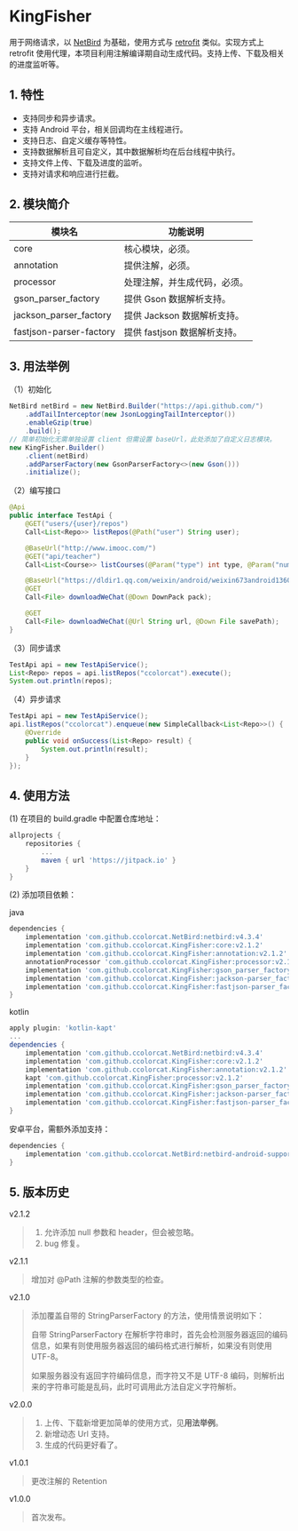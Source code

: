 # KingFisher

用于网络请求，以 [NetBird](https://github.com/ccolorcat/NetBird) 为基础，使用方式与 [retrofit](https://github.com/square/retrofit) 类似。实现方式上 retrofit 使用代理，本项目利用注解编译期自动生成代码。支持上传、下载及相关的进度监听等。

## 1. 特性

* 支持同步和异步请求。
* 支持 Android 平台，相关回调均在主线程进行。
* 支持日志、自定义缓存等特性。
* 支持数据解析且可自定义，其中数据解析均在后台线程中执行。
* 支持文件上传、下载及进度的监听。
* 支持对请求和响应进行拦截。

## 2. 模块简介

| 模块名                  | 功能说明                     |
| ----------------------- | ---------------------------- |
| core                    | 核心模块，必须。             |
| annotation              | 提供注解，必须。             |
| processor               | 处理注解，并生成代码，必须。 |
| gson_parser_factory     | 提供 Gson 数据解析支持。     |
| jackson_parser_factory  | 提供 Jackson 数据解析支持。  |
| fastjson-parser-factory | 提供 fastjson 数据解析支持。 |

## 3. 用法举例

（1）初始化

```java
NetBird netBird = new NetBird.Builder("https://api.github.com/")
    .addTailInterceptor(new JsonLoggingTailInterceptor())
    .enableGzip(true)
    .build();
// 简单初始化无需单独设置 client 但需设置 baseUrl，此处添加了自定义日志模块。
new KingFisher.Builder()
    .client(netBird)
    .addParserFactory(new GsonParserFactory<>(new Gson()))
    .initialize();
```

（2）编写接口

```java
@Api
public interface TestApi {
    @GET("users/{user}/repos")
    Call<List<Repo>> listRepos(@Path("user") String user);

    @BaseUrl("http://www.imooc.com/")
    @GET("api/teacher")
    Call<List<Course>> listCourses(@Param("type") int type, @Param("num") int num);

    @BaseUrl("https://dldir1.qq.com/weixin/android/weixin673android1360.apk")
    @GET
    Call<File> downloadWeChat(@Down DownPack pack);

    @GET
    Call<File> downloadWeChat(@Url String url, @Down File savePath);
}
```

（3）同步请求

```java
TestApi api = new TestApiService();
List<Repo> repos = api.listRepos("ccolorcat").execute();
System.out.println(repos);
```

（4）异步请求

```java
TestApi api = new TestApiService();
api.listRepos("ccolorcat").enqueue(new SimpleCallback<List<Repo>>() {
    @Override
    public void onSuccess(List<Repo> result) {
        System.out.println(result);
    }
});
```

## 4. 使用方法

(1) 在项目的 build.gradle 中配置仓库地址：

```groovy
allprojects {
    repositories {
        ...
        maven { url 'https://jitpack.io' }
    }
}
```

(2) 添加项目依赖：

java

```groovy
dependencies {
    implementation 'com.github.ccolorcat.NetBird:netbird:v4.3.4'
    implementation 'com.github.ccolorcat.KingFisher:core:v2.1.2'
    implementation 'com.github.ccolorcat.KingFisher:annotation:v2.1.2'
    annotationProcessor 'com.github.ccolorcat.KingFisher:processor:v2.1.2'
    implementation 'com.github.ccolorcat.KingFisher:gson_parser_factory:v2.1.2'
    implementation 'com.github.ccolorcat.KingFisher:jackson-parser_factory:v2.1.2'
    implementation 'com.github.ccolorcat.KingFisher:fastjson-parser_factory:v2.1.2'
}
```

kotlin

```groovy
apply plugin: 'kotlin-kapt'
...
dependencies {
    implementation 'com.github.ccolorcat.NetBird:netbird:v4.3.4'
    implementation 'com.github.ccolorcat.KingFisher:core:v2.1.2'
    implementation 'com.github.ccolorcat.KingFisher:annotation:v2.1.2'
    kapt 'com.github.ccolorcat.KingFisher:processor:v2.1.2'
    implementation 'com.github.ccolorcat.KingFisher:gson_parser_factory:v2.1.2'
    implementation 'com.github.ccolorcat.KingFisher:jackson-parser_factory:v2.1.2'
    implementation 'com.github.ccolorcat.KingFisher:fastjson-parser_factory:v2.1.2'
}
```

安卓平台，需额外添加支持：

```groovy
dependencies {
    implementation 'com.github.ccolorcat.NetBird:netbird-android-support:v4.3.4'
}
```

## 5. 版本历史

v2.1.2

> 1. 允许添加 null 参数和 header，但会被忽略。
> 2. bug 修复。

v2.1.1

> 增加对 @Path 注解的参数类型的检查。

v2.1.0

> 添加覆盖自带的 StringParserFactory 的方法，使用情景说明如下：
>
> 自带 StringParserFactory 在解析字符串时，首先会检测服务器返回的编码信息，如果有则使用服务器返回的编码格式进行解析，如果没有则使用 UTF-8。
>
> 如果服务器没有返回字符编码信息，而字符又不是 UTF-8 编码，则解析出来的字符串可能是乱码，此时可调用此方法自定义字符解析。

v2.0.0

> 1. 上传、下载新增更加简单的使用方式，见**用法举例**。
> 2. 新增动态 Url 支持。
> 3. 生成的代码更好看了。

v1.0.1

> 更改注解的 Retention

v1.0.0

> 首次发布。
>
